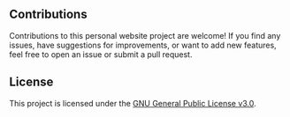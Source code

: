 
## Contributions

Contributions to this personal website project are welcome! If you find any issues, have suggestions for improvements, or want to add new features, feel free to open an issue or submit a pull request.

## License

This project is licensed under the [GNU General Public License v3.0](LICENSE).
